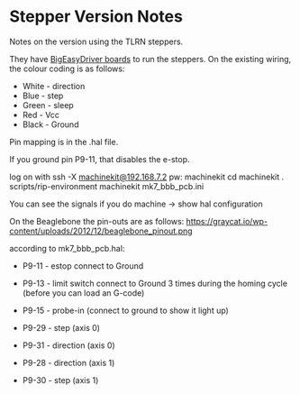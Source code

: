 # Stepper Version Notes

Notes on the version using the TLRN steppers.

They have [BigEasyDriver boards](http://SchmalzHaus.com/BigEasyDriver) to run the steppers.  On the existing wiring, the colour coding is as follows:
 * White - direction
 * Blue - step
 * Green - sleep
 * Red - Vcc
 * Black - Ground

Pin mapping is in the .hal file.

If you ground pin P9-11, that disables the e-stop.

log on with
ssh -X machinekit@192.168.7.2 pw: machinekit
cd machinekit
. scripts/rip-environment
machinekit mk7_bbb_pcb.ini

You can see the signals if you do machine -> show hal configuration

On the Beaglebone the pin-outs are as follows:
https://graycat.io/wp-content/uploads/2012/12/beaglebone_pinout.png

according to mk7_bbb_pcb.hal:
 * P9-11 - estop connect to Ground
 * P9-13 - limit switch connect to Ground 3 times during the homing cycle (before you can load an G-code)
 * P9-15 - probe-in (connect to ground to show it light up)
  
 * P9-29 - step (axis 0)
 * P9-31 - direction (axis 0)
 * P9-28 - direction (axis 1)
 * P9-30 - step (axis 1)

